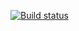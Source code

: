 [![Build status](https://ci.appveyor.com/api/projects/status/lmk77foi1ltbw5d9?svg=true)](https://ci.appveyor.com/project/bulin92/aqa2-2)
